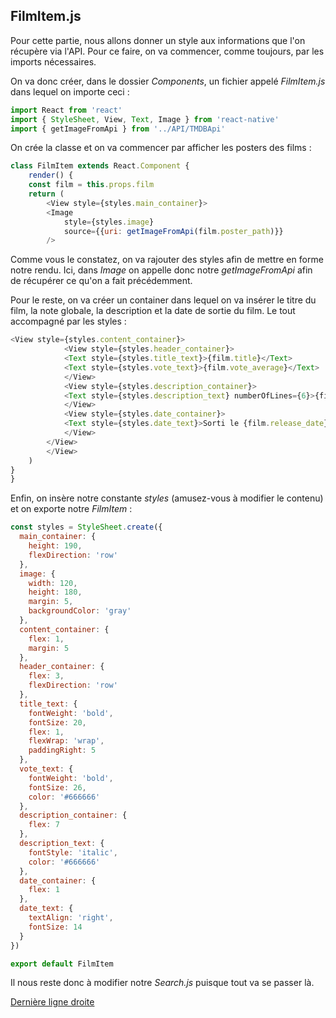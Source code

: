 ## FilmItem.js
Pour cette partie, nous allons donner un style aux informations que l'on récupère via l'API. Pour ce faire, on va commencer, comme toujours, par les imports nécessaires.  

On va donc créer, dans le dossier *Components*, un fichier appelé *FilmItem.js* dans lequel on importe ceci :  

```javascript
import React from 'react'
import { StyleSheet, View, Text, Image } from 'react-native'
import { getImageFromApi } from '../API/TMDBApi'
```  

On crée la classe et on va commencer par afficher les posters des films :  

```javascript
class FilmItem extends React.Component {
    render() {
    const film = this.props.film
    return (
        <View style={styles.main_container}>
        <Image
            style={styles.image}
            source={{uri: getImageFromApi(film.poster_path)}}
        />
```  

Comme vous le constatez, on va rajouter des styles afin de mettre en forme notre rendu. Ici, dans *Image* on appelle donc notre *getImageFromApi* afin de récupérer ce qu'on a fait précédemment.  

Pour le reste, on va créer un container dans lequel on va insérer le titre du film, la note globale, la description et la date de sortie du film. Le tout accompagné par les styles :  

```javascript
<View style={styles.content_container}>
            <View style={styles.header_container}>
            <Text style={styles.title_text}>{film.title}</Text>
            <Text style={styles.vote_text}>{film.vote_average}</Text>
            </View>
            <View style={styles.description_container}>
            <Text style={styles.description_text} numberOfLines={6}>{film.overview}</Text>
            </View>
            <View style={styles.date_container}>
            <Text style={styles.date_text}>Sorti le {film.release_date}</Text>
            </View>
        </View>
        </View>
    )
}
}
```  

Enfin, on insère notre constante *styles* (amusez-vous à modifier le contenu) et on exporte notre *FilmItem* :  

```javascript
const styles = StyleSheet.create({
  main_container: {
    height: 190,
    flexDirection: 'row'
  },
  image: {
    width: 120,
    height: 180,
    margin: 5,
    backgroundColor: 'gray'
  },
  content_container: {
    flex: 1,
    margin: 5
  },
  header_container: {
    flex: 3,
    flexDirection: 'row'
  },
  title_text: {
    fontWeight: 'bold',
    fontSize: 20,
    flex: 1,
    flexWrap: 'wrap',
    paddingRight: 5
  },
  vote_text: {
    fontWeight: 'bold',
    fontSize: 26,
    color: '#666666'
  },
  description_container: {
    flex: 7
  },
  description_text: {
    fontStyle: 'italic',
    color: '#666666'
  },
  date_container: {
    flex: 1
  },
  date_text: {
    textAlign: 'right',
    fontSize: 14
  }
})

export default FilmItem
```  

Il nous reste donc à modifier notre *Search.js* puisque tout va se passer là.  

<a href="./react-native-7.md">Dernière ligne droite</a>